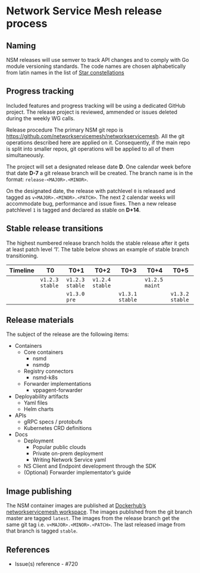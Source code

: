 Network Service Mesh release process
====================================

Naming
------

NSM releases will use semver to track API changes and to comply with Go module versioning standards.
The code names are chosen alphabetically from latin names in the list of [Star constellations](https://starchild.gsfc.nasa.gov/docs/StarChild/questions/88constellations.html)


Progress tracking
-----------------

Included features and progress tracking will be using a dedicated GitHub project. The release project is reviewed, ammended or issues deleted during the weekly WG calls.

Release procedure
The primary NSM git repo is https://github.com/networkservicemesh/networkservicemesh. All the git operations described here are applied on it. Consequently, if the main repo is split into smaller repos, git operations will be applied to all of them simultaneously.

The project will set a designated release date **D**. One calendar week before that date **D-7** a git release branch will be created. The branch name is in the format: `release-<MAJOR>.<MINOR>`.

On the designated date, the release with patchlevel `0` is released and tagged as `v<MAJOR>.<MINOR>.<PATCH>`. The next 2 calendar weeks will accommodate bug, performance and issue fixes. Then a new release patchlevel `1` is tagged and declared as stable on **D+14**.

Stable release transitions
--------------------------

The highest numbered release branch holds the stable release after it gets at least patch level ‘1’. The table below shows an example of stable branch transitioning.

|  Timeline | T0  | T0+1  | T0+2  | T0+3  | T0+4  | T0+5  |
|---|---|---|---|---|---|---|
|   | `v1.2.3 stable`  |  `v1.2.3 stable` | `v1.2.4 stable`  |   |  `v1.2.5 maint` |   |
|   |   | `v1.3.0 pre`  |   | `v1.3.1 stable`  |   | `v1.3.2 stable`  |

Release materials
-----------------

The subject of the release are the following items:

* Containers
    * Core containers
        * nsmd
        * nsmdp
    * Registry connectors
        * nsmd-k8s
    * Forwarder implementations
        * vppagent-forwarder
* Deployability artifacts
    * Yaml files
    * Helm charts
* APIs
    * gRPC specs / protobufs
    * Kubernetes CRD definitions
* Docs
    * Deployment
        * Popular public clouds
        * Private on-prem deployment
        * Writing Network Service yaml
    * NS Client and Endpoint development through the SDK
    * (Optional) Forwarder implementator’s guide

Image publishing
----------------

The NSM container images are published at [Dockerhub’s networkservicemesh workspace](https://hub.docker.com/u/networkservicemesh). The images published from the git branch master are tagged `latest`.  The images from the release branch get the same git tag i.e. `v<MAJOR>.<MINOR>.<PATCH>`. The last released image from that branch is tagged `stable`.

References
----------

* Issue(s) reference - #720
